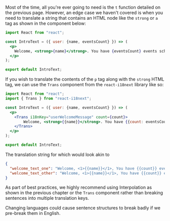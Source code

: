 Most of the time, all you're ever going to need is the `t` function detailed on the previous page. However, an edge case we haven't covered is when you need to translate a string that contains an HTML node like the `strong` or `a` tag as shown in the component below:

```jsx
import React from "react";

const IntroText = ({ user: {name, eventsCount} }) => (
  <p>
    Welcome, <strong>{name}</strong>. You have {eventsCount} events scheduled today.
  </p>
);

export default IntroText;
```

If you wish to translate the contents of the `p` tag along with the `strong` HTML tag, we can use the `Trans` component from the `react-i18next` library like so:

```jsx
import React from "react";
import { Trans } from "react-i18next";

const IntroText = ({ user: {name, eventsCount} }) => (
  <p>
    <Trans i18nKey="userWelcomeMessage" count={count}>
        Welcome, <strong>{{name}}</strong>. You have {{count: eventsCount}} events scheduled today.
    </Trans>
  </p>
);

export default IntroText;
```

The translation string for which would look akin to

```json
{
  "welcome_text_one": "Welcome, <1>{{name}}</1>, You have {{count}} event scheduled.",
  "welcome_text_other": "Welcome, <1>{{name}}</1>, You have {{count}} events scheduled."
}
```

As part of best practices, we highly recommend using Interpolation as shown in the previous chapter or the `Trans` component rather than breaking sentences into multiple translation keys.

Changing languages could cause sentence structures to break badly if we pre-break them in English.